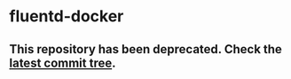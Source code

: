 fluentd-docker
============

## This repository has been deprecated. Check the [latest commit tree](https://github.com/GoogleCloudPlatform/fluentd-docker/tree/f25fd4c8a7eb43205a994acf93f17dda1698e9e3).
